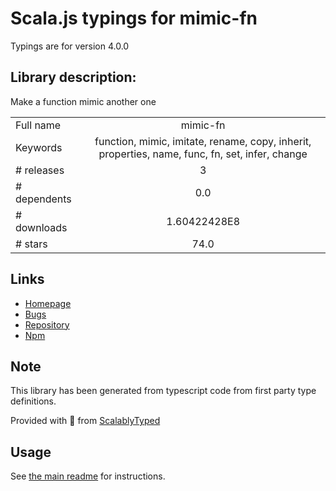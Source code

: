 
# Scala.js typings for mimic-fn

Typings are for version 4.0.0

## Library description:
Make a function mimic another one

|                    |                 |
| ------------------ | :-------------: |
| Full name          | mimic-fn |
| Keywords           | function, mimic, imitate, rename, copy, inherit, properties, name, func, fn, set, infer, change |
| # releases         | 3 |
| # dependents       | 0.0 |
| # downloads        | 1.60422428E8 |
| # stars            | 74.0 |

## Links
- [Homepage](https://github.com/sindresorhus/mimic-fn#readme)
- [Bugs](https://github.com/sindresorhus/mimic-fn/issues)
- [Repository](https://github.com/sindresorhus/mimic-fn)
- [Npm](https://www.npmjs.com/package/mimic-fn)
    


## Note
This library has been generated from typescript code from first party type definitions.

Provided with :purple_heart: from [ScalablyTyped](https://github.com/oyvindberg/ScalablyTyped)

## Usage
See [the main readme](../../readme.md) for instructions.


